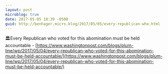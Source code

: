 ```yaml
---
layout: post
microblog: true
date: 2017-05-05 18:39 -0500
guid: http://benhager.micro.blog/2017/05/05/every-republican-who.html
---
```

🏛Every Republican who voted for this abomination must be held accountable - [https://www.washingtonpost.com/blogs/plum-line/wp/2017/05/04/every-republican-who-voted-for-this-abomination-must-be-held-accountable/](https://www.washingtonpost.com/blogs/plum-line/wp/2017/05/04/every-republican-who-voted-for-this-abomination-must-be-held-accountable/)
